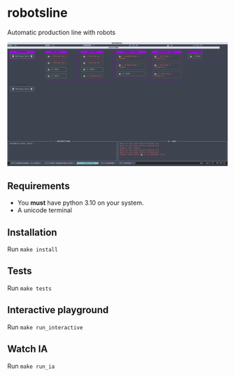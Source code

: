 # robotsline

Automatic production line with robots

![Running program](https://github.com/vianney-g/robotsline/raw/main/screenshot.png)

## Requirements

  - You **must** have python 3.10 on your system.
  - A unicode terminal

## Installation

Run `make install`

## Tests

Run `make tests`

## Interactive playground

Run `make run_interactive`

## Watch IA

Run `make run_ia`
